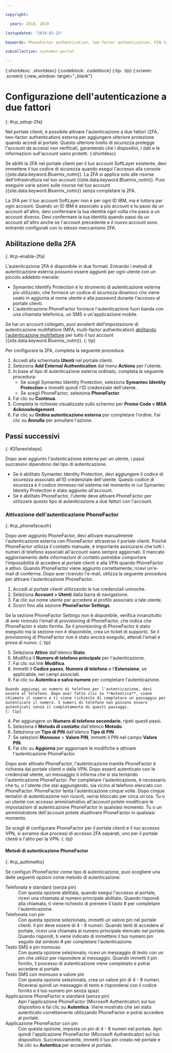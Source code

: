 ```yaml
---

copyright:

  years: 2018, 2019

lastupdated: "2019-02-25"

keywords: PhoneFactor authentication, two-factor authentication, PIN type, 2FA 

subcollection: customer-portal

---
```


{:shortdesc: .shortdesc}
{:codeblock: .codeblock}
{:tip: .tip}
{:screen: .screen}
{:new_window: target="_blank"}


# Configurazione dell'autenticazione a due fattori
{: #cp_setup-2fa}

Nel portale clienti, è possibile attivare l'autenticazione a due fattori (2FA, two-factor authentication) esterna per aggiungere ulteriore protezione quando accedi al portale. Questo ulteriore livello di sicurezza protegge l'account da accessi non verificati, garantendo che i dispositivi, i dati e le informazioni sull'account siano protetti.
{:shortdesc}

Se abiliti la 2FA nel portale clienti per il tuo account SoftLayer esistente, devi immettere il tuo codice di sicurezza quando esegui l'accesso alla console {{site.data.keyword.Bluemix_notm}}. La 2FA si applica solo alle risorse dell'infrastruttura nel tuo account {{site.data.keyword.Bluemix_notm}}. Puoi eseguire varie azioni sulle risorse nel tuo account {{site.data.keyword.Bluemix_notm}} senza completare la 2FA.

La 2FA per il tuo account SoftLayer non è per ogni ID IBM, ma è tuttora per ogni account. Quando un ID IBM è associato a più account e tu passi da un account all'altro, devi confermare la tua identità ogni volta che passi a un account diverso. Devi confermare la tua identità quando passi da un account all'altro anche se l'account precedente e il nuovo account sono entrambi configurati con lo stesso meccanismo 2FA.

## Abilitazione della 2FA
{: #cp-enable-2fa}

L'autenticazione 2FA è disponibile in due formati. Entrambi i metodi di autenticazione esterna possono essere aggiunti per ogni utente con un piccolo addebito mensile:

* Symantec Identify Protection è lo strumento di autenticazione esterna più utilizzato, che fornisce un codice di sicurezza dinamico che viene usato in aggiunta al nome utente e alla password durante l'accesso al portale clienti.
* L'autenticazione PhoneFactor fornisce l'autenticazione fuori banda con una chiamata telefonica, un SMS o un'applicazione mobile.

 Se hai un account collegato, puoi avvalerti dell'impostazione di autenticazione multifattore (MFA, multi-factor authentication) [abilitando l'autenticazione multifattore](/docs/iam?topic=iam-enablemfa#enablemfa) per tutto il tuo account {{site.data.keyword.Bluemix_notm}}.
 {: tip}

Per configurare la 2FA, completa la seguente procedura:

1. Accedi alla schermata **Utenti** nel portale clienti.
2. Seleziona **Add External Authentication** dal menu **Actions** per l'utente.
3. In base al tipo di autenticazione esterna ordinato, completa la seguente procedura:
    * Se scegli Symantec Identity Protection, seleziona **Symantec Identity Protection** e immetti quindi l'ID credenziale dell'utente.
    * Se scegli PhoneFactor, seleziona **PhoneFactor**.
4. Fai clic su **Continua**.
5. Completa le richieste visualizzate sullo schermo per **Promo Code** e **MSA Acknowledgement**.
6. Fai clic su **Ordina autenticazione esterna** per completare l'ordine. Fai clic su **Annulla** per annullare l'azione.

## Passi successivi
{: #2fanextsteps}

Dopo aver aggiunto l'autenticazione esterna per un utente, i passi successivi dipendono dal tipo di autenticazione.
* Se è abilitato Symantec Identity Protection, devi aggiungere il codice di sicurezza associato all'ID credenziale dell'utente. Questo codice di sicurezza è il codice immesso nel sistema nel momento in cui Symantec Identity Protection è stato aggiunto all'account.
* Se è abilitato PhoneFactor, l'utente deve attivare PhoneFactor per utilizzare questo tipo di autenticazione a due fattori con l'account.

### Attivazione dell'autenticazione PhoneFactor
{: #cp_phonefacauth}

Dopo aver aggiunto PhoneFactor, devi attivare manualmente l'autenticazione esterna con PhoneFactor attraverso il portale clienti. Poiché PhoneFactor utilizza il contatto manuale, è importante assicurarsi che tutti i numeri di telefono associati all'account siano sempre aggiornati. Il mancato aggiornamento delle informazioni di contatto potrebbe comportare l'impossibilità di accedere al portale clienti e alla VPN quando PhoneFactor è attivo. Quando PhoneFactor viene aggiunto correttamente, ricevi un'e-mail di conferma. Dopo aver ricevuto l'e-mail, utilizza la seguente procedura per attivare l'autenticazione PhoneFactor.

1. Accedi al portale clienti utilizzando le tue credenziali univoche.
2. Seleziona **Account > Utenti** dalla barra di navigazione.
3. Fai clic sul nome utente per accedere al profilo associato a tale utente.
4. Scorri fino alla sezione **PhoneFactor Settings**.

  Se la sezione PhoneFactor Settings non è disponibile, verifica innanzitutto di aver ricevuto l'email di provisioning di PhoneFactor, che indica che PhoneFactor è stato fornito. Se il provisioning di PhoneFactor è stato eseguito ma la sezione non è disponibile, crea un ticket di supporto. Se il provisioning di PhoneFactor non è stato ancora eseguito, attendi l'email e prova di nuovo.
  {: tip}

5. Seleziona **Attivo** dall'elenco **Stato**.
6. Modifica il **Numero di telefono principale** per l'autenticazione.
  1. Fai clic sul link **Modifica**.
  2. Immetti il **Codice paese**, **Numero di telefono** e l'**Estensione**, se applicabile, nei campi associati.
  3. Fai clic su **Autentica e salva numero** per completare l'autenticazione.

    Quando aggiungi un numero di telefono per l'autenticazione, devi essere al telefono. Dopo aver fatto clic su **Autentica**, viene chiamato il numero e ti viene richiesto di completare un passaggio per autenticare il numero. I numeri di telefono non possono essere autenticati senza il completamento di questi passaggi.
    {: tip}

  4. Per aggiungere un **Numero di telefono secondario**, ripeti questi passi.
7. Seleziona il **Metodo di contatto** dall'elenco **Metodo**.
8. Seleziona un **Tipo di PIN** dall'elenco **Tipo di PIN**.
9. Se selezioni **Monouso** > **Valore PIN**, immetti il PIN nel campo **Valore PIN**.
10. Fai clic su **Aggiorna** per aggiornare le modifiche e attivare l'autenticazione PhoneFactor.

Dopo aver attivato PhoneFactor, l'autenticazione tramite PhoneFactor è richiesta dal portale clienti o dalla VPN. Dopo esserti autenticato con le credenziali utente, un messaggio ti informa che si sta tentando l'autenticazione PhoneFactor. Per completare l'autenticazione, è necessario che tu, o l'utente che stai aggiungendo, sia vicino al telefono elencato con PhoneFactor. PhoneFactor tenta l'autenticazione cinque volte. Dopo cinque tentativi di autenticazione non riusciti, verrai bloccato per circa un'ora. Tu o un utente con accesso amministrativo all'account potete modificare le impostazioni di autenticazione PhoneFactor in qualsiasi momento. Tu o un amministratore dell'account potete disattivare PhoneFactor in qualsiasi momento.

 Se scegli di configurare PhoneFactor per il portale clienti e il tuo accesso VPN, si avranno due processi di accesso 2FA separati, uno per il portale clienti e l'altro per la VPN.
 {: tip}

#### Metodi di autenticazione PhoneFactor
{: #cp_authmeths}

Se configuri PhoneFactor come tipo di autenticazione, puoi scegliere una delle seguenti opzioni come metodo di autenticazione:

<dl>
<dt>Telefonata e standard (senza pin)</dt>
<dd>Con questa opzione abilitata, quando esegui l'accesso al portale, ricevi una chiamata al numero principale abilitato. Quando rispondi alla chiamata, ti viene richiesto di premere il tasto # per completare l'autenticazione.</dd>
<dt>Telefonata con pin</dt>
<dd>Con questa opzione selezionata, immetti un valore pin nel portale clienti. Il pin deve essere di 4 - 8 numeri. Quando tenti di accedere al portale, ricevi una chiamata al numero principale elencato nel portale. Quando rispondi, ti viene indicato di immettere il tuo numero pin seguito dal simbolo # per completare l'autenticazione.</dd>
<dt>Testo SMS e pin monouso</dt>
<dd>Con questa opzione selezionata, ricevi un messaggio di testo con un pin che utilizzi per rispondere al messaggio. Quando immetti il pin fornito, il processo di autenticazione viene completato e potrai accedere al portale.</dd>
<dt>Testo SMS con monouso e valore pin</dt>
<dd>Con questa opzione selezionata, crea un valore pin di 4 - 8 numeri. Riceverai quindi un messaggio di testo e risponderai con il codice fornito e il tuo numero pin senza spazi.</dd>
<dt>Applicazione PhoneFactor e standard (senza pin)</dt>
<dd>Apri l'applicazione PhoneFactor (Microsoft Authenticator) sul tuo dispositivo e fai clic su <strong>Autentica</strong>. Viene mostrato che sei stato autenticato correttamente utilizzando PhoneFactor e potrai accedere al portale.</dd>
<dt>Applicazione PhoneFactor con pin</dt>
<dd>Con questa opzione, imposta un pin di 4 - 8 numeri nel portale. Apri quindi l'applicazione PhoneFactor (Microsoft Authenticator) sul tuo dispositivo. Successivamente, immetti il tuo pin creato nel portale e fai clic su <strong>Autentica</strong> per accedere al portale.</dd>
</dl>
